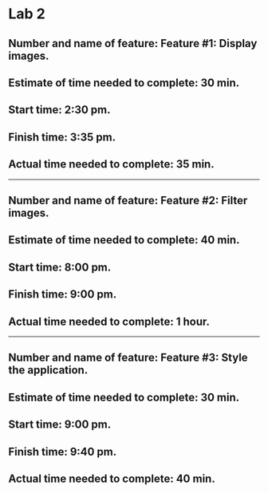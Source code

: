 # Lab 2

## Number and name of feature: Feature #1: Display images.

## Estimate of time needed to complete: 30 min.

## Start time: 2:30 pm.

## Finish time: 3:35 pm.

## Actual time needed to complete: 35 min.

<hr>

## Number and name of feature: Feature #2: Filter images.

## Estimate of time needed to complete: 40 min.

## Start time: 8:00 pm.

## Finish time: 9:00 pm.

## Actual time needed to complete: 1 hour.

<hr>

## Number and name of feature: Feature #3: Style the application.

## Estimate of time needed to complete: 30 min.

## Start time: 9:00 pm.

## Finish time: 9:40 pm.

## Actual time needed to complete: 40 min.